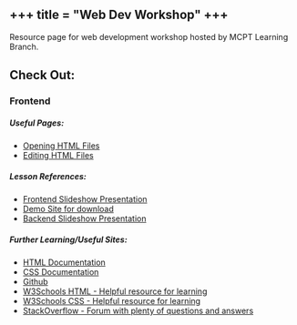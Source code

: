 +++
title = "Web Dev Workshop"
+++
---

Resource page for web development workshop hosted by MCPT Learning Branch.

## Check Out:

### Frontend
##### Useful Pages:
* [Opening HTML Files](running-html-files)
* [Editing HTML Files](editing-html-files)

##### Lesson References:
* [Frontend Slideshow Presentation](https://docs.google.com/presentation/d/1fhUVQvZV53X1oIdK8iw3iA0bn0Jci9rdDypa56yXniA/edit?usp=sharing)
* [Demo Site for download](https://github.com/mcpt/learning-2022)
* [Backend Slideshow Presentation](https://docs.google.com/presentation/d/1mkwKuG0vCbdAtpn-MS9fbvaTRSjJ29V62WYMgrI0Tkg/edit?usp=sharing)

##### Further Learning/Useful Sites:
* [HTML Documentation](https://developer.mozilla.org/en-US/docs/Web/HTML)
* [CSS Documentation](https://developer.mozilla.org/en-US/docs/Web/CSS)
* [Github](https://github.com/)
* [W3Schools HTML - Helpful resource for learning](https://www.w3schools.com/html/default.asp)
* [W3Schools CSS - Helpful resource for learning](https://www.w3schools.com/css/default.asp)
* [StackOverflow - Forum with plenty of questions and answers](https://stackoverflow.com/)
